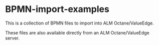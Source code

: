 # BPMN-import-examples

This is a collection of BPMN files to import into ALM Octane/ValueEdge.

These files are also available directly from an ALM Octane/ValueEdge server.

